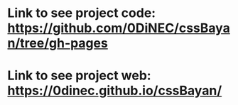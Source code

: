 # Link to see project code: https://github.com/0DiNEC/cssBayan/tree/gh-pages
# Link to see project web: https://0dinec.github.io/cssBayan/